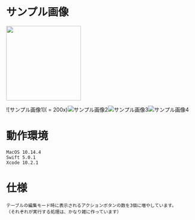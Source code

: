 # サンプル画像
<img src="https://github.com/shigyamamoto/UITableViewSample01_UITableViewRowAction/blob/images/image-sample01.png" width="200">

![サンプル画像1]( = 200x)![サンプル画像2](https://github.com/shigyamamoto/UITableViewSample01_UITableViewRowAction/blob/images/image-sample02.png)![サンプル画像3](https://github.com/shigyamamoto/UITableViewSample01_UITableViewRowAction/blob/images/image-sample03.png)![サンプル画像4](https://github.com/shigyamamoto/UITableViewSample01_UITableViewRowAction/blob/images/image-sample04.png)

# 動作環境
    MacOS 10.14.4
    Swift 5.0.1
    Xcode 10.2.1

# 仕様
    テーブルの編集モード時に表示されるアクションボタンの数を3個に増やしています。
    （それぞれが実行する処理は、かなり雑に作っています）


